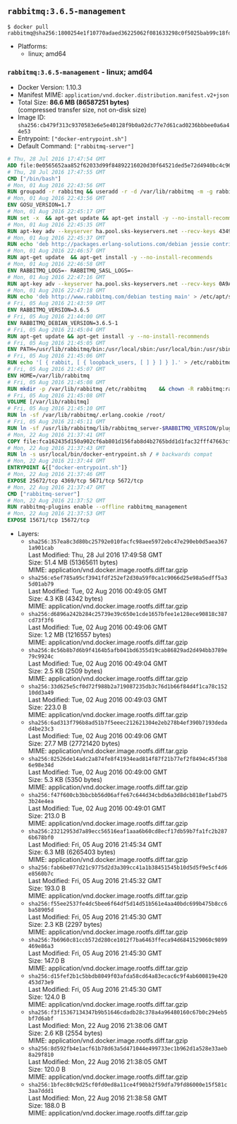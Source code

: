 ## `rabbitmq:3.6.5-management`

```console
$ docker pull rabbitmq@sha256:1800254e1f10770adaed36225062f081633298c0f5025bab99c18fd60101c677
```

-	Platforms:
	-	linux; amd64

### `rabbitmq:3.6.5-management` - linux; amd64

-	Docker Version: 1.10.3
-	Manifest MIME: `application/vnd.docker.distribution.manifest.v2+json`
-	Total Size: **86.6 MB (86587251 bytes)**  
	(compressed transfer size, not on-disk size)
-	Image ID: `sha256:cb479f313c9370583e6e5e40128f9b0a02dc77e7d61cad0236bbbee0a6a44e53`
-	Entrypoint: `["docker-entrypoint.sh"]`
-	Default Command: `["rabbitmq-server"]`

```dockerfile
# Thu, 28 Jul 2016 17:47:54 GMT
ADD file:0e0565652aa852f62033d99f84892216020d30f64521ded5e72d4940bc4c9697 in /
# Thu, 28 Jul 2016 17:47:55 GMT
CMD ["/bin/bash"]
# Mon, 01 Aug 2016 22:43:56 GMT
RUN groupadd -r rabbitmq && useradd -r -d /var/lib/rabbitmq -m -g rabbitmq rabbitmq
# Mon, 01 Aug 2016 22:43:56 GMT
ENV GOSU_VERSION=1.7
# Mon, 01 Aug 2016 22:45:17 GMT
RUN set -x 	&& apt-get update && apt-get install -y --no-install-recommends ca-certificates wget && rm -rf /var/lib/apt/lists/* 	&& wget -O /usr/local/bin/gosu "https://github.com/tianon/gosu/releases/download/$GOSU_VERSION/gosu-$(dpkg --print-architecture)" 	&& wget -O /usr/local/bin/gosu.asc "https://github.com/tianon/gosu/releases/download/$GOSU_VERSION/gosu-$(dpkg --print-architecture).asc" 	&& export GNUPGHOME="$(mktemp -d)" 	&& gpg --keyserver ha.pool.sks-keyservers.net --recv-keys B42F6819007F00F88E364FD4036A9C25BF357DD4 	&& gpg --batch --verify /usr/local/bin/gosu.asc /usr/local/bin/gosu 	&& rm -r "$GNUPGHOME" /usr/local/bin/gosu.asc 	&& chmod +x /usr/local/bin/gosu 	&& gosu nobody true 	&& apt-get purge -y --auto-remove ca-certificates wget
# Mon, 01 Aug 2016 22:45:35 GMT
RUN apt-key adv --keyserver ha.pool.sks-keyservers.net --recv-keys 434975BD900CCBE4F7EE1B1ED208507CA14F4FCA
# Mon, 01 Aug 2016 22:45:37 GMT
RUN echo 'deb http://packages.erlang-solutions.com/debian jessie contrib' > /etc/apt/sources.list.d/erlang.list
# Mon, 01 Aug 2016 22:46:57 GMT
RUN apt-get update 	&& apt-get install -y --no-install-recommends 		erlang-asn1 		erlang-base-hipe 		erlang-crypto 		erlang-eldap 		erlang-inets 		erlang-mnesia 		erlang-nox 		erlang-os-mon 		erlang-public-key 		erlang-ssl 		erlang-xmerl 	&& rm -rf /var/lib/apt/lists/*
# Mon, 01 Aug 2016 22:46:58 GMT
ENV RABBITMQ_LOGS=- RABBITMQ_SASL_LOGS=-
# Mon, 01 Aug 2016 22:47:16 GMT
RUN apt-key adv --keyserver ha.pool.sks-keyservers.net --recv-keys 0A9AF2115F4687BD29803A206B73A36E6026DFCA
# Mon, 01 Aug 2016 22:47:18 GMT
RUN echo 'deb http://www.rabbitmq.com/debian testing main' > /etc/apt/sources.list.d/rabbitmq.list
# Fri, 05 Aug 2016 21:43:59 GMT
ENV RABBITMQ_VERSION=3.6.5
# Fri, 05 Aug 2016 21:44:00 GMT
ENV RABBITMQ_DEBIAN_VERSION=3.6.5-1
# Fri, 05 Aug 2016 21:45:04 GMT
RUN apt-get update && apt-get install -y --no-install-recommends 		rabbitmq-server=$RABBITMQ_DEBIAN_VERSION 	&& rm -rf /var/lib/apt/lists/*
# Fri, 05 Aug 2016 21:45:05 GMT
ENV PATH=/usr/lib/rabbitmq/bin:/usr/local/sbin:/usr/local/bin:/usr/sbin:/usr/bin:/sbin:/bin
# Fri, 05 Aug 2016 21:45:06 GMT
RUN echo '[ { rabbit, [ { loopback_users, [ ] } ] } ].' > /etc/rabbitmq/rabbitmq.config
# Fri, 05 Aug 2016 21:45:07 GMT
ENV HOME=/var/lib/rabbitmq
# Fri, 05 Aug 2016 21:45:08 GMT
RUN mkdir -p /var/lib/rabbitmq /etc/rabbitmq 	&& chown -R rabbitmq:rabbitmq /var/lib/rabbitmq /etc/rabbitmq 	&& chmod 777 /var/lib/rabbitmq /etc/rabbitmq
# Fri, 05 Aug 2016 21:45:08 GMT
VOLUME [/var/lib/rabbitmq]
# Fri, 05 Aug 2016 21:45:10 GMT
RUN ln -sf /var/lib/rabbitmq/.erlang.cookie /root/
# Fri, 05 Aug 2016 21:45:11 GMT
RUN ln -sf /usr/lib/rabbitmq/lib/rabbitmq_server-$RABBITMQ_VERSION/plugins /plugins
# Mon, 22 Aug 2016 21:37:41 GMT
COPY file:fca162435d150a902cf6ab801d156fab8d4b2765bdd1d1fac32fff47663cff1e in /usr/local/bin/
# Mon, 22 Aug 2016 21:37:43 GMT
RUN ln -s usr/local/bin/docker-entrypoint.sh / # backwards compat
# Mon, 22 Aug 2016 21:37:44 GMT
ENTRYPOINT &{["docker-entrypoint.sh"]}
# Mon, 22 Aug 2016 21:37:46 GMT
EXPOSE 25672/tcp 4369/tcp 5671/tcp 5672/tcp
# Mon, 22 Aug 2016 21:37:47 GMT
CMD ["rabbitmq-server"]
# Mon, 22 Aug 2016 21:37:52 GMT
RUN rabbitmq-plugins enable --offline rabbitmq_management
# Mon, 22 Aug 2016 21:37:53 GMT
EXPOSE 15671/tcp 15672/tcp
```

-	Layers:
	-	`sha256:357ea8c3d80bc25792e010facfc98aee5972ebc47e290eb0d5aea3671a901cab`  
		Last Modified: Thu, 28 Jul 2016 17:49:58 GMT  
		Size: 51.4 MB (51365611 bytes)  
		MIME: application/vnd.docker.image.rootfs.diff.tar.gzip
	-	`sha256:e5ef785a95cf3941fdf252ef2d30a59f0ca1c9066d25e98a5edff5a35d01ab79`  
		Last Modified: Tue, 02 Aug 2016 00:49:05 GMT  
		Size: 4.3 KB (4342 bytes)  
		MIME: application/vnd.docker.image.rootfs.diff.tar.gzip
	-	`sha256:d6896a242b284c25739e39c650e1cde1657bfee1e128ece90818c387cd73f3f6`  
		Last Modified: Tue, 02 Aug 2016 00:49:06 GMT  
		Size: 1.2 MB (1216557 bytes)  
		MIME: application/vnd.docker.image.rootfs.diff.tar.gzip
	-	`sha256:8c56b8b7d6b9f4164b5afb041bd6355d19cab86829ad2d494bb3789e79c9924c`  
		Last Modified: Tue, 02 Aug 2016 00:49:04 GMT  
		Size: 2.5 KB (2509 bytes)  
		MIME: application/vnd.docker.image.rootfs.diff.tar.gzip
	-	`sha256:33d625e5cf0d72f988b2a719087235db3c76d1b66f84d4f1ca78c15210dd3a49`  
		Last Modified: Tue, 02 Aug 2016 00:49:03 GMT  
		Size: 223.0 B  
		MIME: application/vnd.docker.image.rootfs.diff.tar.gzip
	-	`sha256:6ad313f796b8ad51b7f5eeec212621304e2eb278b4ef390b7193dedad4be23c3`  
		Last Modified: Tue, 02 Aug 2016 00:49:06 GMT  
		Size: 27.7 MB (27721420 bytes)  
		MIME: application/vnd.docker.image.rootfs.diff.tar.gzip
	-	`sha256:82526de14adc2a874fe8f41934ead814f87f21b77ef2f8494c45f3b86e98e34d`  
		Last Modified: Tue, 02 Aug 2016 00:49:00 GMT  
		Size: 5.3 KB (5350 bytes)  
		MIME: application/vnd.docker.image.rootfs.diff.tar.gzip
	-	`sha256:f47f600cb3bbcbb56d06affe67c644d34cbdb6a3d8dcb818ef1abd753b24e4ea`  
		Last Modified: Tue, 02 Aug 2016 00:49:01 GMT  
		Size: 213.0 B  
		MIME: application/vnd.docker.image.rootfs.diff.tar.gzip
	-	`sha256:23212953d7a89ecc56516eaf1aaa6b60cd8ecf17db59b7fa1fc2b2876b678bf0`  
		Last Modified: Fri, 05 Aug 2016 21:45:34 GMT  
		Size: 6.3 MB (6265403 bytes)  
		MIME: application/vnd.docker.image.rootfs.diff.tar.gzip
	-	`sha256:fab6be077d21c9775d2d3a309cc41a1b38451545b10d5d5f9e5cf4d6e8560b7c`  
		Last Modified: Fri, 05 Aug 2016 21:45:32 GMT  
		Size: 193.0 B  
		MIME: application/vnd.docker.image.rootfs.diff.tar.gzip
	-	`sha256:f55ee2537fe4dc5bee6f64df5d14d51b561e4aa40bdc699b475b8cc6ba58905d`  
		Last Modified: Fri, 05 Aug 2016 21:45:30 GMT  
		Size: 2.3 KB (2297 bytes)  
		MIME: application/vnd.docker.image.rootfs.diff.tar.gzip
	-	`sha256:7b6960c81ccb572d280ce1012f7ba6463ffeca94d6841529060c9899469e86a3`  
		Last Modified: Fri, 05 Aug 2016 21:45:30 GMT  
		Size: 147.0 B  
		MIME: application/vnd.docker.image.rootfs.diff.tar.gzip
	-	`sha256:d15fef2b1c5bbdb8049f03afda58cd64a83ecac6c9f4ab600819e420453d73e9`  
		Last Modified: Fri, 05 Aug 2016 21:45:30 GMT  
		Size: 124.0 B  
		MIME: application/vnd.docker.image.rootfs.diff.tar.gzip
	-	`sha256:f3f15367134347b9b51646cdadb28c378a4a96480160c67b0c294eb5bf7d6abf`  
		Last Modified: Mon, 22 Aug 2016 21:38:06 GMT  
		Size: 2.6 KB (2554 bytes)  
		MIME: application/vnd.docker.image.rootfs.diff.tar.gzip
	-	`sha256:8d592fb4e1acf61b78d63a5d471044e499733ec1b962d1a528e33aeb8a29f810`  
		Last Modified: Mon, 22 Aug 2016 21:38:05 GMT  
		Size: 120.0 B  
		MIME: application/vnd.docker.image.rootfs.diff.tar.gzip
	-	`sha256:1bfec80c9d25cf0fd0ed8a11ce4f90bb2f59dfa79fd86000e15f581c3aa7ddd1`  
		Last Modified: Mon, 22 Aug 2016 21:38:58 GMT  
		Size: 188.0 B  
		MIME: application/vnd.docker.image.rootfs.diff.tar.gzip
